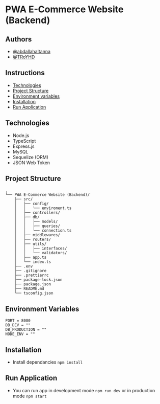 # PWA E-Commerce Website (Backend)

## Authors

- [@abdallahaltanna](https://github.com/abdallahaltanna)
- [@TRoYHD](https://github.com/TRoYHD)

## Instructions

- [Technologies](#technologies)
- [Project Structure](#project-structure)
- [Environment variables](#environment-variables)
- [Installation](#installation)
- [Run Application](#run-application)

## Technologies

- Node.js
- TypeScript
- Express.js
- MySQL
- Sequelize (ORM)
- JSON Web Token

## Project Structure

```
.
└── PWA E-Commerce Website (Backend)/
    ├── src/
    │   ├── config/
    │   │   └── enviroment.ts
    │   ├── controllers/
    │   ├── db/
    │   │   ├── models/
    │   │   ├── queries/
    │   │   └── connection.ts
    │   ├── middlewares/
    │   ├── routers/
    │   ├── utils/
    │   │   ├── interfaces/
    │   │   └── validators/
    │   ├── app.ts
    │   └── index.ts
    ├── .env
    ├── .gitignore
    ├── .prettierrc
    ├── package-lock.json
    ├── package.json
    ├── README.md
    └── tsconfig.json
```

## Environment Variables

```
PORT = 8080
DB_DEV = ""
DB_PRODUCTION = ""
NODE_ENV = ""
```

## Installation

- Install dependancies `npm install`

## Run Application

- You can run app in development mode `npm run dev` or in production mode `npm start`
